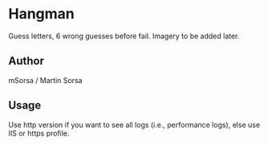 # Hangman
Guess letters, 6 wrong guesses before fail.
Imagery to be added later.

## Author
mSorsa / Martin Sorsa

## Usage
Use http version if you want to see all logs (i.e., performance logs), else use IIS or https profile.
